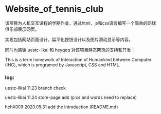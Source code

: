 # Website_of_tennis_club

该项目为人机交互课程的学期作业，通过html、js和css语言编写一个简单的网球俱乐部展示网页。

实现包括网站页面设计，扁平化按钮设计以及图片滑动显示等内容。

同时也感谢 uestc-likai 和 heyqqq 对该项目静态网页的支持和开发！

This is a term homework of Interaction of Humankind between Computer (IHC), which is programed by Javascript, CSS and HTML.

### log:

uestc-likai 11.23 branch check

uestc-likai 11.24 store-page add (pics and words need to replace)

hchX009 2020.05.31 add the introduction (README.md)
